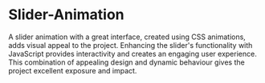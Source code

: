 # Slider-Animation
A slider animation with a great interface, created using CSS animations, adds visual appeal to the project. Enhancing the slider's functionality with JavaScript provides interactivity and creates an engaging user experience. This combination of appealing design and dynamic behaviour gives the project excellent exposure and impact.
